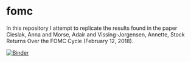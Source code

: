 # fomc

In this repository I attempt to replicate the results found in the paper Cieslak, Anna and Morse, Adair and Vissing-Jorgensen, Annette, Stock Returns Over the FOMC Cycle (February 12, 2018). 

[![Binder](https://mybinder.org/badge.svg)](https://mybinder.org/v2/gh/Tollan/fomc/master)
